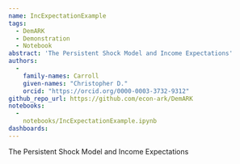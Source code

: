 ```yaml
---
name: IncExpectationExample
tags:
  - DemARK
  - Demonstration
  - Notebook
abstract: 'The Persistent Shock Model and Income Expectations'
authors:
  -
    family-names: Carroll
    given-names: "Christopher D."
    orcid: "https://orcid.org/0000-0003-3732-9312"
github_repo_url: https://github.com/econ-ark/DemARK
notebooks:
  - 
    notebooks/IncExpectationExample.ipynb
dashboards:
---
```


The Persistent Shock Model and Income Expectations
